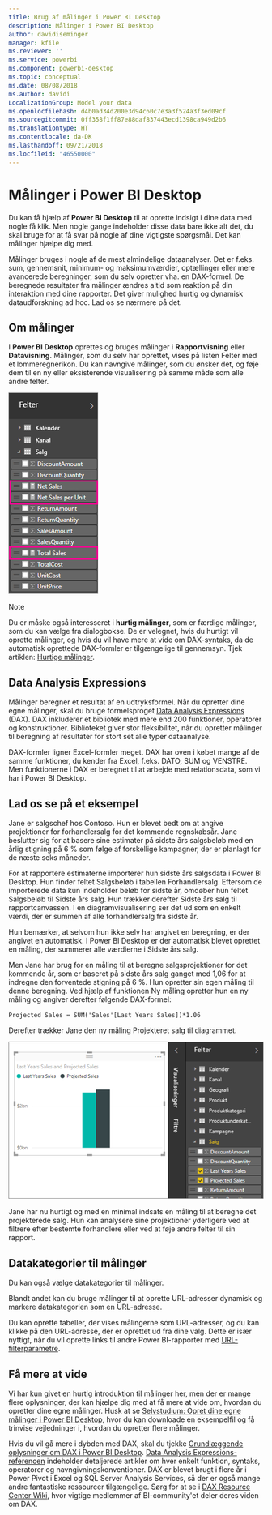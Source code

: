 ```yaml
---
title: Brug af målinger i Power BI Desktop
description: Målinger i Power BI Desktop
author: davidiseminger
manager: kfile
ms.reviewer: ''
ms.service: powerbi
ms.component: powerbi-desktop
ms.topic: conceptual
ms.date: 08/08/2018
ms.author: davidi
LocalizationGroup: Model your data
ms.openlocfilehash: d4b0ad34d200e3d94c60c7e3a3f524a3f3ed09cf
ms.sourcegitcommit: 0ff358f1ff87e88daf837443ecd1398ca949d2b6
ms.translationtype: HT
ms.contentlocale: da-DK
ms.lasthandoff: 09/21/2018
ms.locfileid: "46550000"
---
```

# <a name="measures-in-power-bi-desktop"></a>Målinger i Power BI Desktop

Du kan få hjælp af **Power BI Desktop** til at oprette indsigt i dine data med nogle få klik. Men nogle gange indeholder disse data bare ikke alt det, du skal bruge for at få svar på nogle af dine vigtigste spørgsmål. Det kan målinger hjælpe dig med.

Målinger bruges i nogle af de mest almindelige dataanalyser. Det er f.eks. sum, gennemsnit, minimum- og maksimumværdier, optællinger eller mere avancerede beregninger, som du selv opretter vha. en DAX-formel. De beregnede resultater fra målinger ændres altid som reaktion på din interaktion med dine rapporter. Det giver mulighed hurtig og dynamisk dataudforskning ad hoc. Lad os se nærmere på det.

## <a name="understanding-measures"></a>Om målinger

I **Power BI Desktop** oprettes og bruges målinger i **Rapportvisning** eller **Datavisning**. Målinger, som du selv har oprettet, vises på listen Felter med et lommeregnerikon. Du kan navngive målinger, som du ønsker det, og føje dem til en ny eller eksisterende visualisering på samme måde som alle andre felter.

![](media/desktop-measures/measuresinpbid_measinfieldlist.png)

> [!NOTE]
> Du er måske også interesseret i **hurtig målinger**, som er færdige målinger, som du kan vælge fra dialogbokse. De er velegnet, hvis du hurtigt vil oprette målinger, og hvis du vil have mere at vide om DAX-syntaks, da de automatisk oprettede DAX-formler er tilgængelige til gennemsyn. Tjek artiklen: [Hurtige målinger](desktop-quick-measures.md).
> 
> 

## <a name="data-analysis-expressions"></a>Data Analysis Expressions

Målinger beregner et resultat af en udtryksformel. Når du opretter dine egne målinger, skal du bruge formelsproget [Data Analysis Expressions](https://msdn.microsoft.com/library/gg413422.aspx) (DAX). DAX inkluderer et bibliotek med mere end 200 funktioner, operatorer og konstruktioner. Biblioteket giver stor fleksibilitet, når du opretter målinger til beregning af resultater for stort set alle typer dataanalyse.

DAX-formler ligner Excel-formler meget. DAX har oven i købet mange af de samme funktioner, du kender fra Excel, f.eks. DATO, SUM og VENSTRE. Men funktionerne i DAX er beregnet til at arbejde med relationsdata, som vi har i Power BI Desktop.

## <a name="lets-look-at-an-example"></a>Lad os se på et eksempel
Jane er salgschef hos Contoso. Hun er blevet bedt om at angive projektioner for forhandlersalg for det kommende regnskabsår. Jane beslutter sig for at basere sine estimater på sidste års salgsbeløb med en årlig stigning på 6 % som følge af forskellige kampagner, der er planlagt for de næste seks måneder.

For at rapportere estimaterne importerer hun sidste års salgsdata i Power BI Desktop. Hun finder feltet Salgsbeløb i tabellen Forhandlersalg. Eftersom de importerede data kun indeholder beløb for sidste år, omdøber hun feltet Salgsbeløb til Sidste års salg. Hun trækker derefter Sidste års salg til rapportcanvassen. I en diagramvisualisering ser det ud som en enkelt værdi, der er summen af alle forhandlersalg fra sidste år.

Hun bemærker, at selvom hun ikke selv har angivet en beregning, er der angivet en automatisk. I Power BI Desktop er der automatisk blevet oprettet en måling, der summerer alle værdierne i Sidste års salg.

Men Jane har brug for en måling til at beregne salgsprojektioner for det kommende år, som er baseret på sidste års salg ganget med 1,06 for at indregne den forventede stigning på 6 %. Hun opretter sin egen måling til denne beregning. Ved hjælp af funktionen Ny måling opretter hun en ny måling og angiver derefter følgende DAX-formel:

    Projected Sales = SUM('Sales'[Last Years Sales])*1.06

Derefter trækker Jane den ny måling Projekteret salg til diagrammet.

![](media/desktop-measures/measuresinpbid_lastyearsales.png)

Jane har nu hurtigt og med en minimal indsats en måling til at beregne det projekterede salg. Hun kan analysere sine projektioner yderligere ved at filtrere efter bestemte forhandlere eller ved at føje andre felter til sin rapport.

## <a name="data-categories-for-measures"></a>Datakategorier til målinger

Du kan også vælge datakategorier til målinger. 

Blandt andet kan du bruge målinger til at oprette URL-adresser dynamisk og markere datakategorien som en URL-adresse. 

Du kan oprette tabeller, der vises målingerne som URL-adresser, og du kan klikke på den URL-adresse, der er oprettet ud fra dine valg. Dette er især nyttigt, når du vil oprette links til andre Power BI-rapporter med [URL-filterparametre](service-url-filters.md).

## <a name="learn-more"></a>Få mere at vide
Vi har kun givet en hurtig introduktion til målinger her, men der er mange flere oplysninger, der kan hjælpe dig med at få mere at vide om, hvordan du opretter dine egne målinger. Husk at se [Selvstudium: Opret dine egne målinger i Power BI Desktop](desktop-tutorial-create-measures.md), hvor du kan downloade en eksempelfil og få trinvise vejledninger i, hvordan du opretter flere målinger.  

Hvis du vil gå mere i dybden med DAX, skal du tjekke [Grundlæggende oplysninger om DAX i Power BI Desktop](desktop-quickstart-learn-dax-basics.md). [Data Analysis Expressions-referencen](https://msdn.microsoft.com/library/gg413422.aspx) indeholder detaljerede artikler om hver enkelt funktion, syntaks, operatorer og navngivningskonventioner. DAX er blevet brugt i flere år i Power Pivot i Excel og SQL Server Analysis Services, så der er også mange andre fantastiske ressourcer tilgængelige. Sørg for at se i [DAX Resource Center Wiki](http://social.technet.microsoft.com/wiki/contents/articles/1088.dax-resource-center.aspx), hvor vigtige medlemmer af BI-community'et deler deres viden om DAX.



